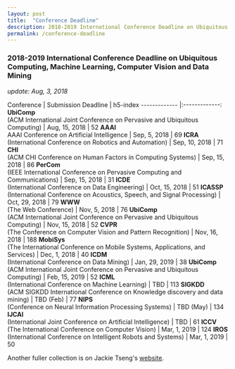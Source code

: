 ```yaml
---
layout: post
title:  "Conference Deadline"
description: 2018-2019 International Conference Deadline on Ubiquitous Computing, Machine Learning, Computer Vision and Data Mining
permalink: /conference-deadline
---
```


### 2018-2019 International Conference Deadline on Ubiquitous Computing, Machine Learning, Computer Vision and Data Mining

*update: Aug, 3, 2018*

<!--excerpt_separator-->


Conference | Submission Deadline | h5-index
------------- |:-------------:
**UbiComp** <br>(ACM International Joint Conference on Pervasive and Ubiquitous Computing) | Aug, 15, 2018 | 52
**AAAI** <br>AAAI Conference on Artificial Intelligence | Sep, 5, 2018 | 69
**ICRA** <br>(International Conference on Robotics and Automation) | Sep, 10, 2018 | 71
**CHI** <br>(ACM CHI Conference on Human Factors in Computing Systems) | Sep, 15, 2018 | 86
**PerCom** <br>(IEEE International Conference on Pervasive Computing and Communications) | Sep, 15, 2018 | 31
**ICDE** <br>(International Conference on Data Engineering) | Oct, 15, 2018 | 51
**ICASSP** <br>(International Conference on Acoustics, Speech, and Signal Processing) | Oct, 29, 2018 | 79
**WWW** <br>(The Web Conference) | Nov, 5, 2018 | 76
**UbiComp** <br>(ACM International Joint Conference on Pervasive and Ubiquitous Computing) | Nov, 15, 2018 | 52
**CVPR** <br>(The Conference on Computer Vision and Pattern Recognition) | Nov, 16, 2018 | 188
**MobiSys** <br>(The International Conference on Mobile Systems, Applications, and Services) | Dec, 1, 2018 | 40
**ICDM** <br>(International Conference on Data Mining) | Jan, 29, 2019 | 38
**UbiComp** <br>(ACM International Joint Conference on Pervasive and Ubiquitous Computing) | Feb, 15, 2019 | 52
**ICML** <br>(International Conference on Machine Learning) | TBD | 113
**SIGKDD** <br>(ACM SIGKDD International Conference on Knowledge discovery and data mining) | TBD (Feb) | 77
**NIPS** <br>(Conference on Neural Information Processing Systems) | TBD (May) | 134
**IJCAI** <br>(International Joint Conference on Artificial Intelligence) | TBD | 61
**ICCV** <br>(The International Conference on Computer Vision) | Mar, 1, 2019 | 124
**IROS** <br>(International Conference on Intelligent Robots and Systems) | Mar, 1, 2019 | 50


<!-- 
| Conference | Submission Deadline  |
| ------------- |:-------------:| 
| UbiComp      | Aug, 15, 2018 | 
| AAAI      | Sep, 5, 2018 | 
| CHI | Sep, 15, 2018 | 
| PerCom | Sep, 15, 2018 |  
| ICDE | Oct, 15, 2018 | 
| ICASSP | Oct, 29, 2018 | 
| WWW | Nov, 5, 2018 | 
| UbiComp | Nov, 15, 2018 | 
| CVPR | Nov, 16, 2018 | 
| MobiSys | Dec, 1, 2018 | 
| ICCV | Jan, 1, 2019 | 
| UbiComp | Feb, 15, 2018 | 
| ICML | TBD | 
| KDD  | TBD |  -->

<!--KDD (Knowledge Discovery and Data Mining)-->
<!--ICML (International Conference on Long Beach, California, Machine Learning) June 10 -- June 15, 2019.-->

Another fuller collection is on Jackie Tseng's [website][1]. 

[1]: https://jackietseng.github.io/conference_call_for_paper/2018-2019-conferences.html


